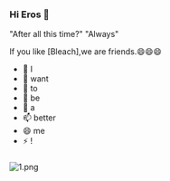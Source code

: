 ### Hi Eros 👋
"After all this time?"
"Always"
<!--
**Eroslone/Eroslone** is a ✨ _special_ ✨ repository because its `README.md` (this file) appears on your GitHub profile.

Here are some ideas to get you started:

- 🔭 I’m currently working on ...
- 🌱 I’m currently learning ...
- 👯 I’m looking to collaborate on ...
- 🤔 I’m looking for help with ...
- 💬 Ask me about ...
- 📫 How to reach me: ...
- 😄 Pronouns: ...
- ⚡ Fun fact: ...
-->
If you like [Bleach],we are friends.😄😄😄
- 🔭 I
- 🌱 want
- 👯 to
- 🤔 be
- 💬 a
- 📫 better
- 😄 me
- ⚡ !
###
![1.png](https://pfmanage.ytshy.net/uploads/images/dangjian/202209/02/dj_1662097940_XYXbtYXDpX.gif)
